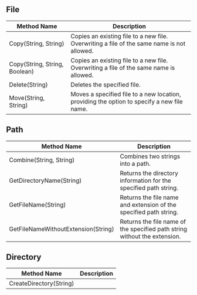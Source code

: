 ## File

| Method Name | Description |
| --- | --- |
| Copy(String, String) | Copies an existing file to a new file. Overwriting a file of the same name is not allowed. |
| Copy(String, String, Boolean) | Copies an existing file to a new file. Overwriting a file of the same name is allowed. |
| Delete(String) | Deletes the specified file. |
| Move(String, String) | Moves a specified file to a new location, providing the option to specify a new file name. |


## Path

| Method Name | Description |
| --- | --- |
| Combine(String, String) | Combines two strings into a path. |
| GetDirectoryName(String) | Returns the directory information for the specified path string. |
| GetFileName(String) | Returns the file name and extension of the specified path string. |
| GetFileNameWithoutExtension(String) | Returns the file name of the specified path string without the extension. |
<!--stackedit_data:
eyJoaXN0b3J5IjpbMzE1ODAyNDBdfQ==
-->
## Directory

| Method Name | Description |
| --- | --- |
| CreateDirectory(String) | 
<!--stackedit_data:
eyJoaXN0b3J5IjpbLTE2NjUzMzA4MTRdfQ==
-->